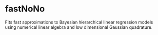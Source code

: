 # fastNoNo

Fits fast approximations to Bayesian hierarchical linear regression models 
using numerical linear algebra and low dimensional Gaussian quadrature.
